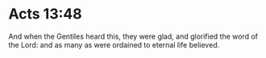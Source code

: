 # Acts 13:48

And when the Gentiles heard this, they were glad, and glorified the word of the Lord: and as many as were ordained to eternal life believed.